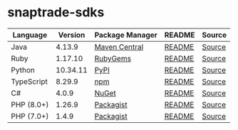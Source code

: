# snaptrade-sdks

|Language|Version|Package Manager|README|Source|
|-|-|-|-|-|
|Java|4.13.9|[Maven Central](https://central.sonatype.com/artifact/com.konfigthis/snaptrade-java-sdk/4.13.9)|[README](https://github.com/passiv/snaptrade-sdks/tree/master/sdks/java#readme)|[Source](https://github.com/passiv/snaptrade-sdks/tree/master/sdks/java)|
|Ruby|1.17.10|[RubyGems](https://rubygems.org/gems/snaptrade/versions/1.17.10)|[README](https://github.com/passiv/snaptrade-sdks/tree/master/sdks/ruby#readme)|[Source](https://github.com/passiv/snaptrade-sdks/tree/master/sdks/ruby)|
|Python|10.34.11|[PyPI](https://pypi.org/project/snaptrade-python-sdk/10.34.11)|[README](https://github.com/passiv/snaptrade-sdks/tree/master/sdks/python#readme)|[Source](https://github.com/passiv/snaptrade-sdks/tree/master/sdks/python)|
|TypeScript|8.29.9|[npm](https://www.npmjs.com/package/snaptrade-typescript-sdk/v/8.29.9)|[README](https://github.com/passiv/snaptrade-sdks/tree/master/sdks/typescript#readme)|[Source](https://github.com/passiv/snaptrade-sdks/tree/master/sdks/typescript)|
|C#|4.0.9|[NuGet](https://nuget.org/packages/SnapTrade.Net/4.0.9)|[README](https://github.com/passiv/snaptrade-sdks/tree/master/sdks/csharp#readme)|[Source](https://github.com/passiv/snaptrade-sdks/tree/master/sdks/csharp)|
|PHP (8.0+)|1.26.9|[Packagist](https://packagist.org/packages/konfig/snaptrade-php-sdk#1.26.9)|[README](https://github.com/passiv/snaptrade-php-sdk#readme)|[Source](https://github.com/passiv/snaptrade-php-sdk)|
|PHP (7.0+)|1.4.9|[Packagist](https://packagist.org/packages/konfig/snaptrade-php-7-sdk#1.4.9)|[README](https://github.com/passiv/snaptrade-php-7-sdk#readme)|[Source](https://github.com/passiv/snaptrade-php-7-sdk)|
